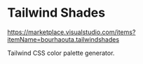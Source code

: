 # Tailwind Shades

<https://marketplace.visualstudio.com/items?itemName=bourhaouta.tailwindshades>

Tailwind CSS color palette generator.
